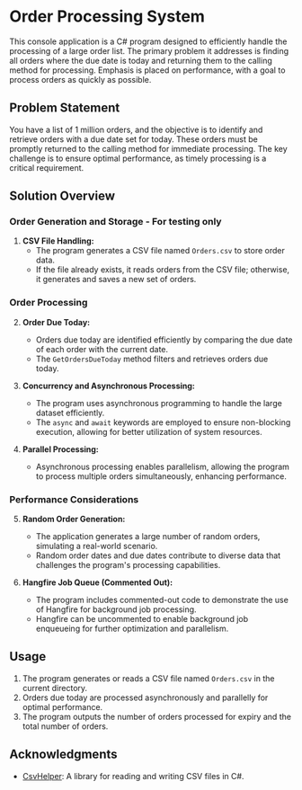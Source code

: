 # Order Processing System

This console application is a C# program designed to efficiently handle the processing of a large order list. The primary problem it addresses is finding all orders where the due date is today and returning them to the calling method for processing. Emphasis is placed on performance, with a goal to process orders as quickly as possible.

## Problem Statement

You have a list of 1 million orders, and the objective is to identify and retrieve orders with a due date set for today. These orders must be promptly returned to the calling method for immediate processing. The key challenge is to ensure optimal performance, as timely processing is a critical requirement.

## Solution Overview

### Order Generation and Storage - For testing only

1. **CSV File Handling:**
   - The program generates a CSV file named `Orders.csv` to store order data.
   - If the file already exists, it reads orders from the CSV file; otherwise, it generates and saves a new set of orders.

### Order Processing

2. **Order Due Today:**
   - Orders due today are identified efficiently by comparing the due date of each order with the current date.
   - The `GetOrdersDueToday` method filters and retrieves orders due today.

3. **Concurrency and Asynchronous Processing:**
   - The program uses asynchronous programming to handle the large dataset efficiently.
   - The `async` and `await` keywords are employed to ensure non-blocking execution, allowing for better utilization of system resources.

4. **Parallel Processing:**
   - Asynchronous processing enables parallelism, allowing the program to process multiple orders simultaneously, enhancing performance.

### Performance Considerations

5. **Random Order Generation:**
   - The application generates a large number of random orders, simulating a real-world scenario.
   - Random order dates and due dates contribute to diverse data that challenges the program's processing capabilities.

6. **Hangfire Job Queue (Commented Out):**
   - The program includes commented-out code to demonstrate the use of Hangfire for background job processing.
   - Hangfire can be uncommented to enable background job enqueueing for further optimization and parallelism.

## Usage

1. The program generates or reads a CSV file named `Orders.csv` in the current directory.
2. Orders due today are processed asynchronously and parallelly for optimal performance.
3. The program outputs the number of orders processed for expiry and the total number of orders.

## Acknowledgments

- [CsvHelper](https://joshclose.github.io/CsvHelper/): A library for reading and writing CSV files in C#.